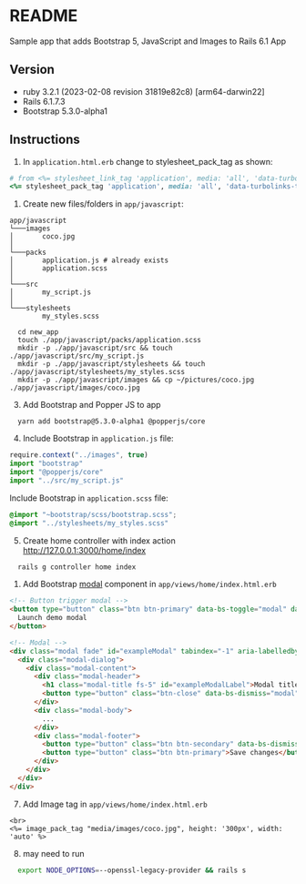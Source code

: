 # README

Sample app that adds Bootstrap 5, JavaScript and Images to Rails 6.1 App

## Version

- ruby 3.2.1 (2023-02-08 revision 31819e82c8) [arm64-darwin22]
- Rails 6.1.7.3
- Bootstrap 5.3.0-alpha1

## Instructions

1. In `application.html.erb` change to stylesheet_pack_tag as shown:
```ruby
# from <%= stylesheet_link_tag 'application', media: 'all', 'data-turbolinks-track': 'reload' %>
<%= stylesheet_pack_tag 'application', media: 'all', 'data-turbolinks-track': 'reload' %>
```
1. Create new files/folders in `app/javascript`:
  ```
  app/javascript
  └───images
  │       coco.jpg
  │
  └───packs
  │       application.js # already exists
  │       application.scss
  │
  └───src
  │       my_script.js
  │
  └───stylesheets
          my_styles.scss
  ```

  ```console
    cd new_app
    touch ./app/javascript/packs/application.scss
    mkdir -p ./app/javascript/src && touch ./app/javascript/src/my_script.js
    mkdir -p ./app/javascript/stylesheets && touch ./app/javascript/stylesheets/my_styles.scss
    mkdir -p ./app/javascript/images && cp ~/pictures/coco.jpg ./app/javascript/images/coco.jpg

  ```

3. Add Bootstrap and Popper JS to app
```shell
  yarn add bootstrap@5.3.0-alpha1 @popperjs/core

```

4. Include Bootstrap in `application.js` file:
```javascript
require.context("../images", true)
import "bootstrap"
import "@popperjs/core"
import "../src/my_script.js"
```

Include Bootstrap in `application.scss` file:
```scss
@import "~bootstrap/scss/bootstrap.scss";
@import "../stylesheets/my_styles.scss"

```

5. Create home controller with index action
   http://127.0.0.1:3000/home/index
```sh
  rails g controller home index
```

1. Add Bootstrap [modal](https://getbootstrap.com/docs/5.3/components/modal/) component in `app/views/home/index.html.erb`
```html
<!-- Button trigger modal -->
<button type="button" class="btn btn-primary" data-bs-toggle="modal" data-bs-target="#exampleModal">
  Launch demo modal
</button>

<!-- Modal -->
<div class="modal fade" id="exampleModal" tabindex="-1" aria-labelledby="exampleModalLabel" aria-hidden="true">
  <div class="modal-dialog">
    <div class="modal-content">
      <div class="modal-header">
        <h1 class="modal-title fs-5" id="exampleModalLabel">Modal title</h1>
        <button type="button" class="btn-close" data-bs-dismiss="modal" aria-label="Close"></button>
      </div>
      <div class="modal-body">
        ...
      </div>
      <div class="modal-footer">
        <button type="button" class="btn btn-secondary" data-bs-dismiss="modal">Close</button>
        <button type="button" class="btn btn-primary">Save changes</button>
      </div>
    </div>
  </div>
</div>
```

7. Add Image tag in `app/views/home/index.html.erb`
```html+erb
<br>
<%= image_pack_tag "media/images/coco.jpg", height: '300px', width: 'auto' %>
```

8. may need to run 
```sh
  export NODE_OPTIONS=--openssl-legacy-provider && rails s
```

